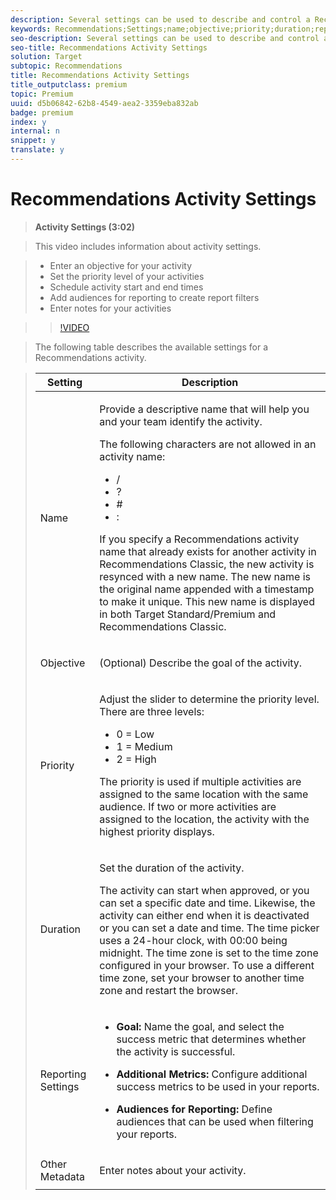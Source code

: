 ```yaml
---
description: Several settings can be used to describe and control a Recommendations activity.
keywords: Recommendations;Settings;name;objective;priority;duration;reporting settings;other metadata
seo-description: Several settings can be used to describe and control a Recommendations activity.
seo-title: Recommendations Activity Settings
solution: Target
subtopic: Recommendations
title: Recommendations Activity Settings
title_outputclass: premium
topic: Premium
uuid: d5b06842-62b8-4549-aea2-3359eba832ab
badge: premium
index: y
internal: n
snippet: y
translate: y
---
```


# Recommendations Activity Settings


>**Activity Settings (3:02)** 

>This video includes information about activity settings. 

>
>* Enter an objective for your activity
>* Set the priority level of your activities
>* Schedule activity start and end times
>* Add audiences for reporting to create report filters
>* Enter notes for your activities


>>[!VIDEO](https://vimeo.com/6XNEM8tUADo) 

>The following table describes the available settings for a Recommendations activity. 

><table id="table_E6006EA8C4B94DB5A03CD5DB971F5178"> 
 <thead> 
  <tr> 
   <th colname="col1" class="entry"> Setting </th> 
   <th colname="col2" class="entry"> Description </th> 
  </tr> 
 </thead>
 <tbody> 
  <tr> 
   <td colname="col1"> Name </td> 
   <td colname="col2"> <p>Provide a descriptive name that will help you and your team identify the activity. </p> <p>The following characters are not allowed in an activity name: </p> <p> 
     <ul id="ul_019C0E7C8B9945CA9EF7A0721F506800"> 
      <li id="li_6A7CA8BB78E64A8DA8573D8FAAF896EB">/ </li> 
      <li id="li_6406D6FE934D4E7BB7791BEED3A209F2">? </li> 
      <li id="li_6D6B3DEEF00F4AC2A9F4915FF0D8AC64"># </li> 
      <li id="li_CDB071C41D2E45BAB431679D9B735266">: </li> 
     </ul> </p> <p>If you specify a <span class="keyword"> Recommendations</span> activity name that already exists for another activity in <span class="keyword"> Recommendations Classic</span>, the new activity is resynced with a new name. The new name is the original name appended with a timestamp to make it unique. This new name is displayed in both <span class="keyword"> Target Standard/Premium</span> and <span class="keyword"> Recommendations Classic</span>. </p> </td> 
  </tr> 
  <tr> 
   <td colname="col1"> Objective </td> 
   <td colname="col2"> <p>(Optional) Describe the goal of the activity. </p> </td> 
  </tr> 
  <tr> 
   <td colname="col1"> Priority </td> 
   <td colname="col2"> <p>Adjust the slider to determine the priority level. There are three levels: </p> <p> 
     <ul id="ul_FCA07A04D6F248759429BC46BA57CCE5"> 
      <li id="li_88F440506D22467295C71F2B14470AD7">0 = Low </li> 
      <li id="li_AEC7893759464944A6501FA742A2B0FE">1 = Medium </li> 
      <li id="li_B329FB669546477DBDA27E51369D1878">2 = High </li> 
     </ul> </p> <p>The priority is used if multiple activities are assigned to the same location with the same audience. If two or more activities are assigned to the location, the activity with the highest priority displays. </p> </td> 
  </tr> 
  <tr> 
   <td colname="col1"> Duration </td> 
   <td colname="col2"> <p>Set the duration of the activity. </p> <p>The activity can start when approved, or you can set a specific date and time. Likewise, the activity can either end when it is deactivated or you can set a date and time. The time picker uses a 24-hour clock, with 00:00 being midnight. The time zone is set to the time zone configured in your browser. To use a different time zone, set your browser to another time zone and restart the browser. </p> </td> 
  </tr> 
  <tr> 
   <td colname="col1"> Reporting Settings </td> 
   <td colname="col2"> 
    <ul id="ul_74509C88F0024849AC36AF6125780CF2"> 
     <li id="li_15A4260BCE114E3683FED75CD11B7D6F"> <p><b>Goal:</b> Name the goal, and select the success metric that determines whether the activity is successful. </p> </li> 
     <li id="li_62C0B5A4D5CE40BDB9FFF6D452B70A72"> <p><b>Additional Metrics:</b> Configure additional success metrics to be used in your reports. </p> </li> 
     <li id="li_1AD0F3946E1348429F77A52CDD1FBB4D"> <p><b>Audiences for Reporting:</b> Define audiences that can be used when filtering your reports. </p> </li> 
    </ul> </td> 
  </tr> 
  <tr> 
   <td colname="col1"> Other Metadata </td> 
   <td colname="col2"> <p>Enter notes about your activity. </p> </td> 
  </tr> 
 </tbody> 
</table>

